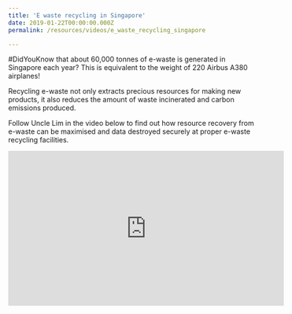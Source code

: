 ```yaml
---
title: 'E waste recycling in Singapore'
date: 2019-01-22T00:00:00.000Z
permalink: /resources/videos/e_waste_recycling_singapore

---
```


#DidYouKnow that about 60,000 tonnes of e-waste is generated in Singapore each year? This is equivalent to the weight of 220 Airbus A380 airplanes!

Recycling e-waste not only extracts precious resources for making new products, it also reduces the amount of waste incinerated and carbon emissions produced.

Follow Uncle Lim in the video below to find out how resource recovery from e-waste can be maximised and data destroyed securely at proper e-waste recycling facilities.
<div class="bp-youtube">
      <iframe width="560" height="315" src="https://www.youtube.com/embed/g0MGp3_BF3A" frameborder="0" allow="autoplay; encrypted-media" allowfullscreen></iframe>
</div>
